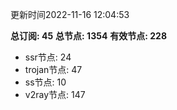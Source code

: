更新时间2022-11-16 12:04:53

**总订阅: 45**
**总节点: 1354**
**有效节点: 228**
- ssr节点: 24
- trojan节点: 47
- ss节点: 10
- v2ray节点: 147
